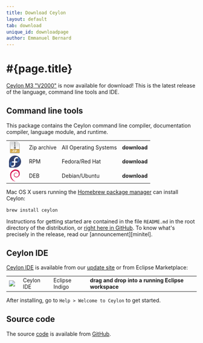 ```yaml
---
title: Download Ceylon
layout: default
tab: download
unique_id: downloadpage
author: Emmanuel Bernard
---
```

# #{page.title}

[Ceylon M3 "V2000"][V2000] is now available for download! 
This is the latest release of the language, command line tools and IDE.

## Command line tools

This package contains the Ceylon command line compiler, 
documentation compiler, language module, and runtime.

[V2000]: /blog/2012/06/25/ceylon-m3-v2000?utm_source=download&utm_medium=web&utm_content=blog&utm_campaign=1_0_M3release

<table>
    <tr>
        <td>
        <a href="/download/dist/1_0_Milestone3" 
           title='Download the Zip archive'
           onClick="javascript: _gaq.push(['_trackPageview', '/download/dist/1_0_Milestone3?utm_source=download&utm_medium=web&utm_content=dist&utm_campaign=1_0_M3release']);">
           <img src="/images/download/package-zip.png" style="vertical-align: middle; float: right; margin-right: 0.5em"/>
        </a>
        </td>
        <td>Zip archive</td>
        <td>All Operating Systems</td>
        <td>
        <a href="/download/dist/1_0_Milestone3" 
           title='Download the Zip archive'
           style='font-weight:bold;text-decoration:none'
           onClick="javascript: _gaq.push(['_trackPageview', '/download/dist/1_0_Milestone3?utm_source=download&utm_medium=web&utm_content=dist&utm_campaign=1_0_M3release']);">
           download
        </a>
        </td>
    </tr>
    <tr>
        <td>
        <a href="/download/dist/1_0_Milestone3_rpm" 
           title='Download the RPM'
           onClick="javascript: _gaq.push(['_trackPageview', '/download/dist/1_0_Milestone3_rpm?utm_source=download&utm_medium=web&utm_content=dist&utm_campaign=1_0_M3release']);">
           <img src="/images/download/package-fedora.png" style="vertical-align: middle; float: right; margin-right: 0.5em"/>
        </a>
        </td>
        <td>RPM</td>
        <td>Fedora/Red Hat</td>
        <td>
        <a href="/download/dist/1_0_Milestone3_rpm" 
           title='Download the RPM'
           style='font-weight:bold;text-decoration:none'
           onClick="javascript: _gaq.push(['_trackPageview', '/download/dist/1_0_Milestone3_rpm?utm_source=download&utm_medium=web&utm_content=dist&utm_campaign=1_0_M3release']);">
           download
        </a>
        </td>
    </tr>
    <tr>
        <td>
        <a href="/download/dist/1_0_Milestone3_deb" 
           title='Download the Debian package'
           onClick="javascript: _gaq.push(['_trackPageview', '/download/dist/1_0_Milestone3_deb?utm_source=download&utm_medium=web&utm_content=dist&utm_campaign=1_0_M3release']);">
           <img src="/images/download/package-debian.png" style="vertical-align: middle; float: right; margin-right: 0.5em"/>
        </a>
        </td>
        <td>DEB</td>
        <td>Debian/Ubuntu</td>
        <td>
        <a href="/download/dist/1_0_Milestone3_deb" 
           title='Download the Debian package'
           style='font-weight:bold;text-decoration:none'
           onClick="javascript: _gaq.push(['_trackPageview', '/download/dist/1_0_Milestone3_deb?utm_source=download&utm_medium=web&utm_content=dist&utm_campaign=1_0_M3release']);">
           download
        </a>
        </td>
    </tr>
</table>

Mac OS X users running the [Homebrew package manager](http://mxcl.github.com/homebrew/) can install Ceylon:

    brew install ceylon


Instructions for getting started are contained in the file
`README.md` in the root directory of the distribution, or
[right here in GitHub][ceylon-dist readme]. To know what's 
precisely in the release, read our [announcement][minitel].

[ceylon-dist readme]: https://github.com/ceylon/ceylon-dist/blob/master/README.md 

## Ceylon IDE

[Ceylon IDE][ide] is available from our 
[update site][update site]
or from Eclipse Marketplace:

[ide]: /documentation/current/ide
[update site]: /documentation/current/ide/install?utm_source=download&utm_medium=web&utm_content=ide-install&utm_campaign=IDE_1_0_M3release

<table>
    <tr>
        <td>
        <a href='http://marketplace.eclipse.org/marketplace-client-intro?mpc_install=185799' 
          title='Drag and drop into a running Eclipse Indigo workspace to install Ceylon IDE'>
          <img src='http://marketplace.eclipse.org/misc/installbutton.png' style="vertical-align: middle; float: right; margin-right: 0.5em"/>
        </a>
        </td>
        <td>Ceylon IDE</td>
        <td>Eclipse Indigo</td>
        <td>
        <a href='http://marketplace.eclipse.org/marketplace-client-intro?mpc_install=185799' 
           title='Drag and drop into a running Eclipse Indigo workspace to install Ceylon IDE' 
           style='font-weight:bold;text-decoration:none'> 
          drag and drop into a running Eclipse workspace
        </a>
        </td>
    </tr>
</table>

After installing, go to `Help > Welcome to Ceylon` to get started. 

## Source code

The source [code](/code) is available from [GitHub](http://github.com/ceylon).

